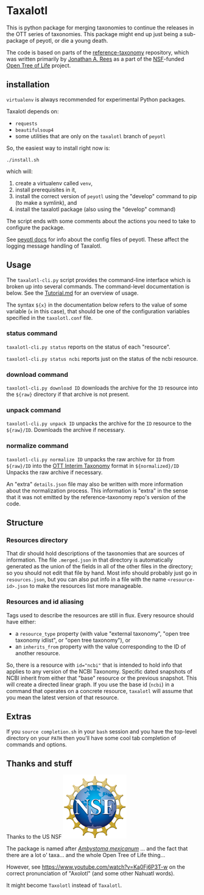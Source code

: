 # Taxalotl
This is python package for merging taxonomies to continue
the releases in the OTT series of taxonomies.
This package might end up just being a sub-package of peyotl,
or die a young death.


The code is based on parts of the
    [reference-taxonomy](https://github.com/OpenTreeOfLife/reference-taxonomy)
    repository, which was written primarily by 
    [Jonathan A. Rees](https://github.com/jar398) as 
    a part of the [NSF](https://www.nsf.gov/)-funded 
    [Open Tree of Life](https://tree.opentreeoflife.org)
    project.

## installation
`virtualenv` is always recommended for experimental
    Python packages.

Taxalotl depends on:
  * `requests`
  * `beautifulsoup4`
  * some utilities that are only on the `taxalotl` branch of `peyotl`

So, the easiest way to install right now is:

    ./install.sh

which will:
   1. create a virtualenv called `venv`,
   2. install prerequisites in it,
   3. install the correct version of `peyotl` using the "develop"
    command to pip (to make a symlink), and
   4. install the taxalotl package (also using the "develop" 
   command)

The script ends with some comments about the actions you need
to take to configure the package.

See [peyotl docs](http://opentreeoflife.github.io/peyotl/) for
info about the config files of peyotl.
These affect the logging message handling of Taxalotl.


## Usage
The `taxalotl-cli.py` script provides the command-line interface which
is broken up into several commands.
The command-level documentation is below.
See the [Tutorial.md](./Tutorial.md) for an overview of usage.

The syntax `${x}` in the documentation below refers to
the value of some variable (`x` in this case),
that should be one of the configuration variables specified in
the `taxolotl.conf` file.
    

### status command
`taxalotl-cli.py status` reports on the status of each "resource".

`taxolotl-cli.py status ncbi` reports just on the status of the
    ncbi resource.

### download command
`taxolotl-cli.py download ID` downloads the archive for
    the `ID` resource into the `${raw}` directory if that
    archive is not present.

### unpack command
`taxolotl-cli.py unpack ID` unpacks the archive for
    the `ID` resource to the `${raw}/ID`.
Downloads the archive if necessary.

### normalize command
`taxolotl-cli.py normalize ID` unpacks the raw archive
for `ID` from `${raw}/ID` into the 
[OTT Interim Taxonomy](https://github.com/OpenTreeOfLife/reference-taxonomy/wiki/Interim-taxonomy-file-format)
format in `${normalized}/ID`
Unpacks the raw archive if necessary.

An "extra" `details.json` file may also be written with 
more information about the normalization process.
This information is "extra" in the sense that it was not
emitted by the reference-taxonomy repo's version of the code.


## Structure
### Resources directory
That dir should hold descriptions of the taxonomies that
    are sources of information.
The file `.merged.json` in that directory is automatically
    generated as the union of the fields in all of the
    other files in the directory;
so you should not edit that file by hand.
Most info should probably just go in `resources.json`, but
    you can also put info in a file with the name
    `<resource-id>.json` to make the resources list more
    manageable.

### Resources and id aliasing
Tags used to describe the resources are still in flux.
Every resource should have either:
  * a `resource_type` 
    property (with value "external taxonomy",
    "open tree taxonomy idlist", or "open tree taxonomy"), or
  * an `inherits_from` property with the value
    corresponding to the ID of another resource.

So, there is a resource with `id="ncbi"` that is intended
    to hold info that applies to any version of the NCBI
    Taxonomy.
Specific dated snapshots of NCBI inherit from either that
    "base" resource or the previous snapshot.
This will create a directed linear graph. 
If you use the base id (`ncbi`) in a command that operates
    on a concrete resource, `taxalotl` will assume that you
    mean the latest version of that resource.

## Extras
If you `source completion.sh` in your `bash` session and you have
    the top-level directory on your `PATH` then you'll have some
    cool tab completion of commands and options.

## Thanks and stuff
Thanks to the US NSF
<a href="https://www.nsf.gov/"><img src="./doc/nsf1.jpg" alt="NSF logo" /></a>

The package is named after [_Ambystoma mexicanum_](https://en.wikipedia.org/wiki/Axolotl) ...
and the fact that there are a lot o' taxa...
and the whole Open Tree of Life thing...

However, see https://www.youtube.com/watch?v=Ka0Fj6P3T-w on the correct pronunciation
  of "Axolotl" (and some other Nahuatl words).

It might become `Taxolotl` instead of `Taxalotl`.
